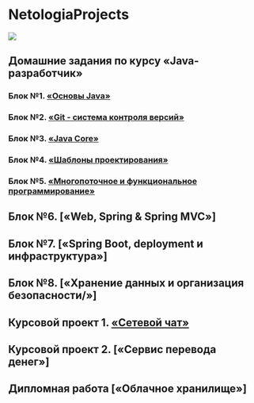 # NetologiaProjects
![](main_netology_logo.png)

## Домашние задания по курсу «Java-разработчик»

### Блок №1. [«Основы Java»](/Java_Basis)

### Блок №2. [«Git - система контроля версий»](03_Git)

### Блок №3. [«Java Core»](/JavaCore/)

### Блок №4. [«Шаблоны проектирования»](04_template)

### Блок №5. [«Многопоточное и функциональное программирование»](/05_multithreading_and_functional)

## Блок №6. [«Web, Spring & Spring MVC»]

## Блок №7. [«Spring Boot, deployment и инфраструктура»]

## Блок №8. [«Хранение данных и организация безопасности/»]

## Курсовой проект 1. [«Сетевой чат»](/networkchat)

## Курсовой проект 2. [«Сервис перевода денег»]

## Дипломная работа [«Облачное хранилище»]
